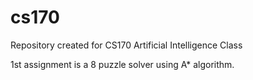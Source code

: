 # cs170

Repository created for CS170 Artificial Intelligence Class

1st assignment is a 8 puzzle solver using A* algorithm.
